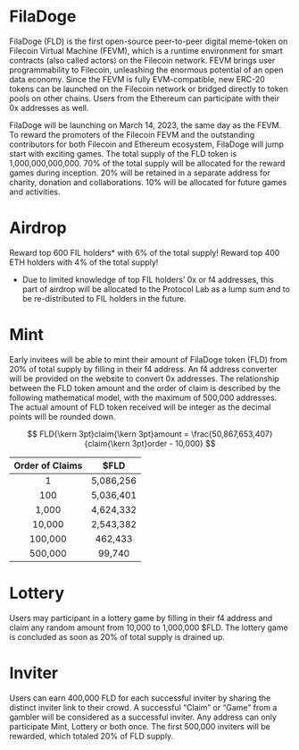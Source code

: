 # FilaDoge
FilaDoge (FLD) is the first open-source peer-to-peer digital meme-token on Filecoin Virtual Machine (FEVM), which is a runtime environment for smart contracts (also called actors) on the Filecoin network. FEVM brings user programmability to Filecoin, unleashing the enormous potential of an open data economy. Since the FEVM is fully EVM-compatible, new ERC-20 tokens can be launched on the Filecoin network or bridged directly to token pools on other chains. Users from the Ethereum can participate with their 0x addresses as well.

FilaDoge will be launching on March 14, 2023, the same day as the FEVM. To reward the promoters of the Filecoin FEVM and the outstanding contributors for both Filecoin and Ethereum ecosystem, FilaDoge will jump start with exciting games. The total supply of the FLD token is 1,000,000,000,000. 70% of the total supply will be allocated for the reward games during inception. 20% will be retained in a separate address for charity, donation and collaborations. 10% will be allocated for future games and activities. 

# Airdrop
Reward top 600 FIL holders* with 6% of the total supply!
Reward top 400 ETH holders with 4% of the total supply!
* Due to limited knowledge of top FIL holders’ 0x or f4 addresses, this part of airdrop will be allocated to the Protocol Lab as a lump sum and to be re-distributed to FIL holders in the future.

# Mint
Early invitees will be able to mint their amount of FilaDoge token (FLD) from 20% of total supply by filling in their f4 address. An f4 address converter will be provided on the website to convert 0x addresses. The relationship between the FLD token amount and the order of claim is described by the following mathematical model, with the maximum of 500,000 addresses. The actual amount of FLD token received will be integer as the decimal points will be rounded down. 

$$
FLD{\kern 3pt}claim{\kern 3pt}amount = \frac{50,867,653,407}{claim{\kern 3pt}order - 10,000}
$$

|Order of Claims|	$FLD     |
|    :----:     |:--------:|
|1              |5,086,256 |
|100            |5,036,401 |
|1,000          |4,624,332 |
|10,000	        |2,543,382 |
|100,000        |462,433   |
|500,000        |99,740    |

# Lottery
Users may participant in a lottery game by filling in their f4 address and claim any random amount from 10,000 to 1,000,000 $FLD. The lottery game is concluded as soon as 20% of total supply is drained up.

# Inviter
Users can earn 400,000 FLD for each successful inviter by sharing the distinct inviter link to their crowd. A successful “Claim” or “Game” from a gambler will be considered as a successful inviter. Any address can only participate Mint, Lottery or both once. The first 500,000 inviters will be rewarded, which totaled 20% of FLD supply.